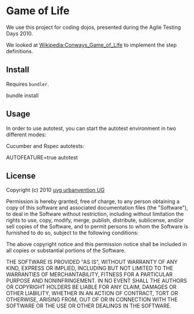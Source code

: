 # Game of Life

We use this project for coding dojos, presented during the Agile Testing Days 2010.

We looked at [Wikipedia:Conways_Game_of_Life](http://en.wikipedia.org/wiki/Conway's_Game_of_Life) to implement the step definitions.

## Install

Requires `bundler`.

bundle install

## Usage

In order to use autotest, you can start the autotest environment in two different modes:

Cucumber and Rspec autotests:

AUTOFEATURE=true autotest

## License

Copyright (c) 2010 [uvg urbanvention UG](http://urbanvention.com)

Permission is hereby granted, free of charge, to any person obtaining a copy of this software and associated documentation files (the "Software"), to deal in the Software without restriction, including without limitation the rights to use, copy, modify, merge, publish, distribute, sublicense, and/or sell copies of the Software, and to permit persons to whom the Software is furnished to do so, subject to the following conditions:

The above copyright notice and this permission notice shall be included in all copies or substantial portions of the Software.

THE SOFTWARE IS PROVIDED "AS IS", WITHOUT WARRANTY OF ANY KIND, EXPRESS OR IMPLIED, INCLUDING BUT NOT LIMITED TO THE WARRANTIES OF MERCHANTABILITY, FITNESS FOR A PARTICULAR PURPOSE AND NONINFRINGEMENT. IN NO EVENT SHALL THE AUTHORS OR COPYRIGHT HOLDERS BE LIABLE FOR ANY CLAIM, DAMAGES OR OTHER LIABILITY, WHETHER IN AN ACTION OF CONTRACT, TORT OR OTHERWISE, ARISING FROM, OUT OF OR IN CONNECTION WITH THE SOFTWARE OR THE USE OR OTHER DEALINGS IN THE SOFTWARE.

